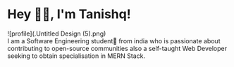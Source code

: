 # Hey 👋🏻, I'm Tanishq!

![profile](.Untitled Design (5).png)
<br>
I am a Software Engineering student🚀 from india who is passionate about contributing to open-source communities also a self-taught Web Developer seeking to obtain specialisation in MERN Stack.
